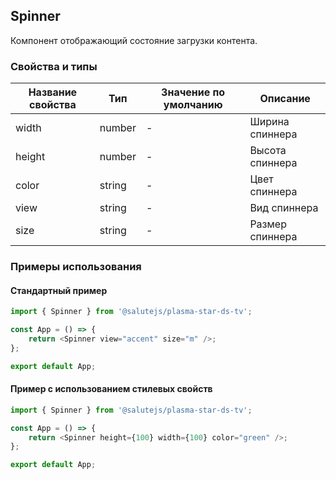 ## Spinner

Компонент отображающий состояние загрузки контента.

### Свойства и типы

| Название свойства | Тип    | Значение по умолчанию | Описание        |
| ----------------- | ------ | --------------------- | --------------- |
| width             | number | -                     | Ширина спиннера |
| height            | number | -                     | Высота спиннера |
| color             | string | -                     | Цвет спиннера   |
| view              | string | -                     | Вид спиннера    |
| size              | string | -                     | Размер спиннера |

### Примеры использования

#### Стандартный пример

```ts
import { Spinner } from '@salutejs/plasma-star-ds-tv';

const App = () => {
    return <Spinner view="accent" size="m" />;
};

export default App;
```

#### Пример с использованием стилевых свойств

```ts
import { Spinner } from '@salutejs/plasma-star-ds-tv';

const App = () => {
    return <Spinner height={100} width={100} color="green" />;
};

export default App;
```
